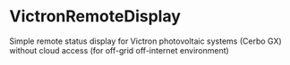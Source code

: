 # VictronRemoteDisplay
Simple remote status display for Victron photovoltaic systems (Cerbo GX) without cloud access (for off-grid off-internet environment)
